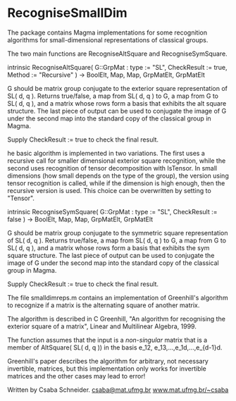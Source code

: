 # RecogniseSmallDim

The package contains Magma implementations for some recognition algorithms for small-dimensional representations 
of classical groups.

The two main functions are RecogniseAltSquare and RecogniseSymSquare.

intrinsic RecogniseAltSquare( G::GrpMat : 
            type := "SL", 
            CheckResult := true,
            Method := "Recursive" ) 
          -> BoolElt, Map, Map, GrpMatElt, GrpMatElt
                                                         
G should be matrix group conjugate to the exterior square representation
of SL( d, q ). Returns true/false, a map from SL( d, q ) to G, a map from 
G to SL( d, q ), and a matrix whose rows form a basis that exhibits the 
alt square structure. The last piece of output can be used to conjugate 
the image of G under the second map into the standard copy of the classical 
group in Magma.
                           
Supply CheckResult := true to check the final result.
                           
he basic algorithm is implemented in two variations. The first uses a recursive call for smaller 
dimensional exterior square recognition, while the second uses recognition of tensor decomposition 
with IsTensor. In small dimensions (how small depends on the type of the group), the version using 
tensor recognition is called, while if the dimension is high enough, then the recursive version is used.
This choice can be overwritten by setting <Method> to "Tensor".
  
intrinsic RecogniseSymSquare( G::GrpMat : type := "SL", CheckResult := false ) 
          -> BoolElt, Map, Map, GrpMatElt, GrpMatElt
                                                         
G should be matrix group conjugate to the symmetric square representation
of SL( d, q ). Returns true/false, a map from SL( d, q ) to G, a map from 
G to SL( d, q ), and a matrix whose rows form a basis that exhibits the 
sym square structure. The last piece of output can be used to conjugate 
the image of G under the second map into the standard copy of the classical 
group in Magma.

Supply CheckResult := true to check the final result.

The file smalldimreps.m contains an implementation of Greenhill's algorithm
to recognize if a matrix is the alternating square of another matrix.
   
The algorithm is described in C Greenhill, "An algorithm for recognising 
the exterior square of a matrix", Linear and Multilinear Algebra, 1999.
   
The function assumes that the input is a *non-singular* matrix that is a 
member of AltSquare( SL( d, q )) in the basis 
e_12, e_13,...,e_1d,...,e_{d-1}d.
 
Greenhill's paper describes the algorithm for arbitrary, not necessary invertible, matrices, but
this implementation only works for invertible matrices and the other cases may lead to error!

Written by Csaba Schneider.
csaba@mat.ufmg.br
www.mat.ufmg.br/~csaba
